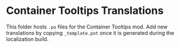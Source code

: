 # Container Tooltips Translations

This folder hosts `.po` files for the Container Tooltips mod. Add new translations by copying `_template.pot` once it is generated during the localization build.
